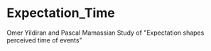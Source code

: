 # Expectation_Time
Omer Yildiran and Pascal Mamassian Study of "Expectation shapes perceived time of events"
